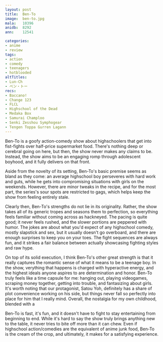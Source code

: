 ```yaml
---
layout: post
title:  Ben-To
image:  ben-to.jpg
mala:   10396
anidb:  8292
ann:    12541

categories:
- anime
- review
tags:
- action
- comedy
- teenagers
- hotblooded
altTitles:
- Lun-Ch
- ベン・トー
recs:
- Baccano!
- Change 123
- FLCL
- Highschool of the Dead
- Medaka Box
- Samurai Champloo
- Senki Zesshou Symphogear
- Tengen Toppa Gurren Lagann
---
```


Ben-To is a goofy action-comedy show about highschoolers that get into fist-fights over half-price supermarket food.
There's nothing deep or cerebral going on here, but then, the show never makes any claims to be. Instead, the show aims to be an engaging romp through adolescent boyhood, and it fully delivers on that front.

Aside from the novelty of its setting, Ben-To's basic premise seems as bland as they come: an average highschool boy perseveres with hard work and guts, while he gets into compromising situations with girls on the weekends.
However, there are minor tweaks in the recipe, and for the most part, the series's sour spots are restricted to gags, which helps keep the show from feeling entirely stale.

Clearly then, Ben-To's strengths do not lie in its originality.
Rather, the show takes all of its generic tropes and seasons them to perfection, so everything feels familiar without coming across as hackneyed.
The pacing is quite good; it never feels rushed, and the slower portions are peppered with humor.
The jokes are about what you'd expect of any highschool comedy, mostly slapstick and sex, but it usually doesn't go overboard, and there are enough surprises to keep you on your toes.
The fight sequences are always fun, and it strikes a fair balance between actually showcasing fighting styles and raw hype.

On top of its solid execution, I think Ben-To's other great strength is that it really captures the romantic sense of what it means to be a teenage boy.
In the show, verything that happens is charged with hyperactive energy, and the highest ideals anyone aspires to are determination and honor.
Ben-To truly feels like a time capsule for me: hanging out, playing videogames, scraping money together, getting into trouble, and fantasizing about girls.
It's worth noting that our protagonist, Satou Yoh, definitely has a share of plot convenience working on his side, but things never fall so perfectly into place for him that I really mind.
Overall, the nostalgia for my own childhood, blended with a 

Ben-To is fast, it's fun, and it doesn't have to fight to stay entertaining from beginning to end.
While it's hard to say the show truly brings anything new to the table, it never tries to bite off more than it can chew.
Even if highschool action/comedies are the equivalent of anime junk food, Ben-To is the cream of the crop, and ultimately, it makes for a satisfying experience.